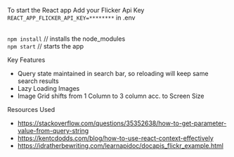 To start the React app
Add your Flicker Api Key <br/>
`REACT_APP_FLICKER_API_KEY=********` in .env <br/><br/>

`npm install` // installs the node_modules <br/>
`npm start` // starts the app

Key Features
* Query state maintained in search bar, so reloading will keep same search results
* Lazy Loading Images
* Image Grid shifts from 1 Column to 3 column acc. to Screen Size


Resources Used
* https://stackoverflow.com/questions/35352638/how-to-get-parameter-value-from-query-string
* https://kentcdodds.com/blog/how-to-use-react-context-effectively
* https://idratherbewriting.com/learnapidoc/docapis_flickr_example.html
